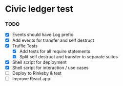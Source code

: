 # Civic ledger test

### TODO
* [x] Events should have Log prefix
* [x] Add events for transfer and self destruct
* [x] Truffle Tests
  * [x] Add tests for all require statements
  * [x] Split self destruct and transfer to separate suites
* [x] Shell script for deployment
* [x] Shell script for interaction / use cases
* [ ] Deploy to Rinkeby & test
* [ ] Improve React app
